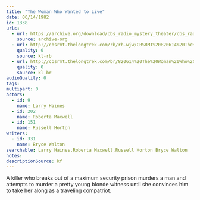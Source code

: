 ```yaml
---
title: "The Woman Who Wanted to Live"
date: 06/14/1982
id: 1338
urls: 
  - url: https://archive.org/download/cbs_radio_mystery_theater/cbs_radio_mystery_theater-1301-1350.zip/cbs_radio_mystery_theater-1301-1350%2Fcbsrmt_1338_the_woman_who_wanted_to_live.mp3
    source: archive-org
  - url: http://cbsrmt.thelongtrek.com/rb/rb-wjw/CBSRMT%20820614%20The%20Woman%20Who%20Wanted%20to%20Live_wjw.mp3
    quality: 0
    source: kl-rb
  - url: http://cbsrmt.thelongtrek.com/br/820614%20The%20Woman%20Who%20Wanted%20To%20Live%20-%20WBBM.mp3
    quality: 0
    source: kl-br
audioQuality: 0
tags: 
multipart: 0
actors:  
  - id: 9
    name: Larry Haines  
  - id: 202
    name: Roberta Maxwell  
  - id: 151
    name: Russell Horton
writers:  
  - id: 331
    name: Bryce Walton
searchable: Larry Haines,Roberta Maxwell,Russell Horton Bryce Walton
notes: 
descriptionSource: kf
---
```

A killer who breaks out of a maximum security prison murders a man and attempts to murder a pretty young blonde witness until she convinces him to take her along as a traveling compatriot.